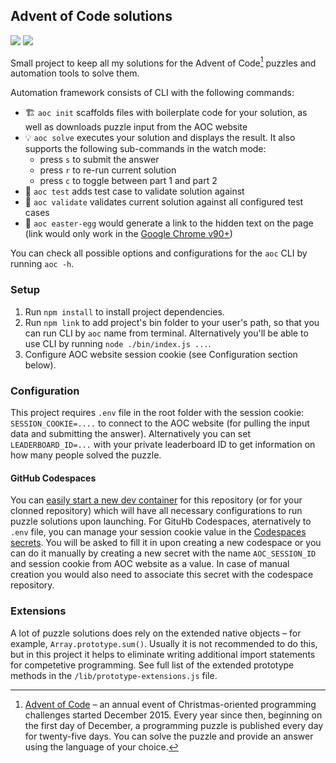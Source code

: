 ## Advent of Code solutions

![](https://img.shields.io/badge/stars%20⭐-433%2F450-brightgreen)
[![](https://badgen.net/badge/icon/Open%20in%20codespaces?icon=github&label)](https://codespaces.new/bponomarenko/adventofcode?quickstart=1)

Small project to keep all my solutions for the Advent of Code[^aoc] puzzles and automation tools to solve them.

Automation framework consists of CLI with the following commands:

* 🏗 `aoc init` scaffolds files with boilerplate code for your solution, as well as downloads puzzle input from the AOC website
* 💡 `aoc solve` executes your solution and displays the result. It also supports the following sub-commands in the watch mode:
  * press `s` to submit the answer
  * press `r` to re-run current solution
  * press `c` to toggle between part 1 and part 2
* 💾 `aoc test` adds test case to validate solution against
* 🔌 `aoc validate` validates current solution against all configured test cases
* 🎁 `aoc easter-egg` would generate a link to the hidden text on the page (link would only work in the [Google Chrome v90+](https://blog.google/products/chrome/more-helpful-chrome-throughout-your-workday/))

You can check all possible options and configurations for the `aoc` CLI by running `aoc -h`.

### Setup

1. Run `npm install` to install project dependencies.
1. Run `npm link` to add project's bin folder to your user's path, so that you can run CLI by `aoc` name from terminal. Alternatively you'll be able to use CLI by running `node ./bin/index.js ...`.
1. Configure AOC website session cookie (see Configuration section below).

### Configuration

This project requires `.env` file in the root folder with the session cookie: `SESSION_COOKIE=....` to connect to the AOC website (for pulling the input data and submitting the answer). Alternatively you can set `LEADERBOARD_ID=...` with your private leaderboard ID to get information on how many people solved the puzzle.

#### GitHub Codespaces

You can [easily start a new dev container](https://codespaces.new/bponomarenko/adventofcode) for this repository (or for your clonned repository) which will have all necessary configurations to run puzzle solutions upon launching. For GituHb Codespaces, aternatively to `.env` file, you can manage your session cookie value in the [Codespaces secrets][secrets]. You will be asked to fill it in upon creating a new codespace or you can do it manually by creating a new secret with the name `AOC_SESSION_ID` and session cookie from AOC website as a value. In case of manual creation you would also need to associate this secret with the codespace repository.

### Extensions

A lot of puzzle solutions does rely on the extended native objects – for example, `Array.prototype.sum()`. Usually it is not recommended to do this, but in this project it helps to eliminate writing additional import statements for competetive programming.
See full list of the extended prototype methods in the `/lib/prototype-extensions.js` file.

[^aoc]:
    [Advent of Code][aoc] – an annual event of Christmas-oriented programming challenges started December 2015.
    Every year since then, beginning on the first day of December, a programming puzzle is published every day for twenty-five days.
    You can solve the puzzle and provide an answer using the language of your choice.

[aoc]: https://adventofcode.com
[secrets]: https://docs.github.com/en/codespaces/managing-your-codespaces/managing-secrets-for-your-codespaces
